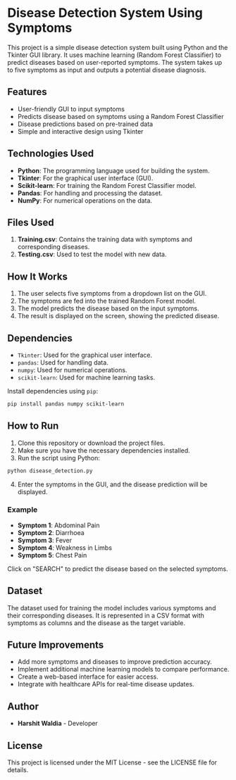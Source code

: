 # Disease Detection System Using Symptoms

This project is a simple disease detection system built using Python and the Tkinter GUI library. It uses machine learning (Random Forest Classifier) to predict diseases based on user-reported symptoms. The system takes up to five symptoms as input and outputs a potential disease diagnosis.

## Features

- User-friendly GUI to input symptoms
- Predicts disease based on symptoms using a Random Forest Classifier
- Disease predictions based on pre-trained data
- Simple and interactive design using Tkinter

## Technologies Used

- **Python**: The programming language used for building the system.
- **Tkinter**: For the graphical user interface (GUI).
- **Scikit-learn**: For training the Random Forest Classifier model.
- **Pandas**: For handling and processing the dataset.
- **NumPy**: For numerical operations on the data.

## Files Used

1. **Training.csv**: Contains the training data with symptoms and corresponding diseases.
2. **Testing.csv**: Used to test the model with new data.

## How It Works

1. The user selects five symptoms from a dropdown list on the GUI.
2. The symptoms are fed into the trained Random Forest model.
3. The model predicts the disease based on the input symptoms.
4. The result is displayed on the screen, showing the predicted disease.

## Dependencies

- `Tkinter`: Used for the graphical user interface.
- `pandas`: Used for handling data.
- `numpy`: Used for numerical operations.
- `scikit-learn`: Used for machine learning tasks.

Install dependencies using `pip`:

```bash
pip install pandas numpy scikit-learn
```

## How to Run

1. Clone this repository or download the project files.
2. Make sure you have the necessary dependencies installed.
3. Run the script using Python:

```bash
python disease_detection.py
```

4. Enter the symptoms in the GUI, and the disease prediction will be displayed.

### Example

* **Symptom 1**: Abdominal Pain
* **Symptom 2**: Diarrhoea
* **Symptom 3**: Fever
* **Symptom 4**: Weakness in Limbs
* **Symptom 5**: Chest Pain

Click on "SEARCH" to predict the disease based on the selected symptoms.

## Dataset

The dataset used for training the model includes various symptoms and their corresponding diseases. It is represented in a CSV format with symptoms as columns and the disease as the target variable.

## Future Improvements

* Add more symptoms and diseases to improve prediction accuracy.
* Implement additional machine learning models to compare performance.
* Create a web-based interface for easier access.
* Integrate with healthcare APIs for real-time disease updates.

## Author

* **Harshit Waldia** - Developer

## License

This project is licensed under the MIT License - see the LICENSE file for details.

